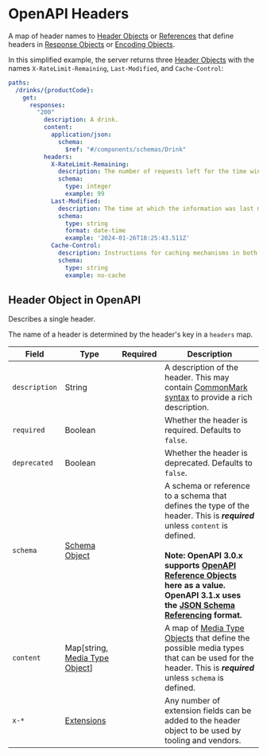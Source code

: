 # OpenAPI Headers

A map of header names to [Header Objects](/openapi/paths/operations/responses/headers) or [References](/openapi/references) that define headers in [Response Objects](/openapi/paths/operations/responses#response-object) or [Encoding Objects](/openapi/paths/operations/requests#encoding-object).

In this simplified example, the server returns three [Header Objects](/openapi/paths/operations/responses/headers) with the names `X-RateLimit-Remaining`, `Last-Modified`, and `Cache-Control`:

```yaml
paths:
  /drinks/{productCode}:
    get:
      responses:
        "200"
          description: A drink.
          content:
            application/json:
              schema:
                $ref: "#/components/schemas/Drink"
          headers:
            X-RateLimit-Remaining:
              description: The number of requests left for the time window.
              schema:
                type: integer
                example: 99
            Last-Modified:
              description: The time at which the information was last modified.
              schema:
                type: string
                format: date-time
                example: '2024-01-26T18:25:43.511Z'
            Cache-Control:
              description: Instructions for caching mechanisms in both requests and responses.
              schema:
                type: string
                example: no-cache
```

## Header Object in OpenAPI

Describes a single header.

The name of a header is determined by the header's key in a `headers` map.

| Field         | Type                                                 | Required | Description                                                                                                                                                                                                                                                                                                                    |
| ------------- | ---------------------------------------------------- | -------- | ------------------------------------------------------------------------------------------------------------------------------------------------------------------------------------------------------------------------------------------------------------------------------------------------------------------------------ |
| `description` | String                                               |          | A description of the header. This may contain [CommonMark syntax](https://spec.commonmark.org/) to provide a rich description.                                                                                                                                                                                                 |
| `required`    | Boolean                                              |          | Whether the header is required. Defaults to `false`.                                                                                                                                                                                                                                                                           |
| `deprecated`  | Boolean                                              |          | Whether the header is deprecated. Defaults to `false`.                                                                                                                                                                                                                                                                         |
| `schema`      | [Schema Object](/openapi/schemas)                      |          | A schema or reference to a schema that defines the type of the header. This is **_required_** unless `content` is defined.<br/><br/>**Note: OpenAPI 3.0.x supports [OpenAPI Reference Objects](/openapi/references#openapi-reference-object) here as a value. OpenAPI 3.1.x uses the [JSON Schema Referencing](/openapi/schemas#json-schema--openapi) format.** |
| `content`     | Map[string, [Media Type Object](/openapi/paths/operations/content#media-type-object)] |          | A map of [Media Type Objects](/openapi/paths/operations/content#media-type-object) that define the possible media types that can be used for the header. This is **_required_** unless `schema` is defined.                                                                                                                                                     |
| `x-*`         | [Extensions](/openapi/extensions)                            |          | Any number of extension fields can be added to the header object to be used by tooling and vendors.                                                                                                                                                                                                                            |